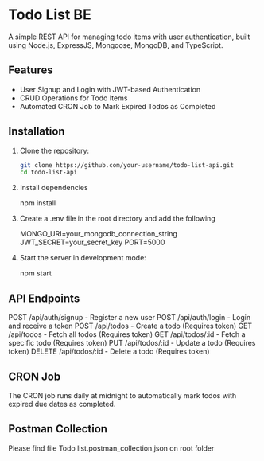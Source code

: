 # Todo List BE

A simple REST API for managing todo items with user authentication, built using Node.js, ExpressJS, Mongoose, MongoDB, and TypeScript.

## Features
- User Signup and Login with JWT-based Authentication
- CRUD Operations for Todo Items
- Automated CRON Job to Mark Expired Todos as Completed

## Installation
1. Clone the repository:
   ```bash
   git clone https://github.com/your-username/todo-list-api.git
   cd todo-list-api

2. Install dependencies

   npm install

3. Create a .env file in the root directory and add the following
    
    MONGO_URI=your_mongodb_connection_string
    JWT_SECRET=your_secret_key
    PORT=5000   

4. Start the server in development mode:

    npm start

## API Endpoints
POST /api/auth/signup - Register a new user
POST /api/auth/login - Login and receive a token
POST /api/todos - Create a todo (Requires token)
GET /api/todos - Fetch all todos (Requires token)
GET /api/todos/:id - Fetch a specific todo (Requires token)
PUT /api/todos/:id - Update a todo (Requires token)
DELETE /api/todos/:id - Delete a todo (Requires token)

## CRON Job
The CRON job runs daily at midnight to automatically mark todos with expired due dates as completed.

## Postman Collection

Please find file Todo list.postman_collection.json on root folder